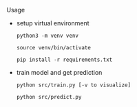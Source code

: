 Usage

- setup virtual environment

    ``python3 -m venv venv``

    ``source venv/bin/activate``

    ``pip install -r requirements.txt``


- train model and get prediction

    ``python src/train.py [-v to visualize]``

    ``python src/predict.py``
